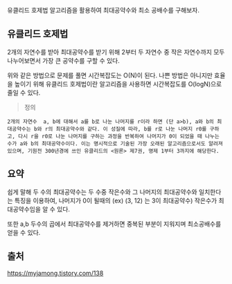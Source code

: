 유클리드 호제법 알고리즘을 활용하여 최대공약수와 최소 공배수를 구해보자.

## 유클리드 호제법

2개의 자연수를 받아 최대공약수를 받기 위해 2부터 두 자연수 중 작은 자연수까지 모두 나누어보면서 가장 큰 공약수를 구할 수 있다.

위와 같은 방법으로 문제를 풀면 시간복잡도는 O(N)이 된다. 나쁜 방법은 아니지만 효율을 높이기 위해 유클리드 호제법이란 알고리즘을 사용하면 시간복잡도를 O(logN)으로 줄일 수 있다.

> 정의

```
2개의 자연수  a, b에 대해서 a를 b로 나눈 나머지를 r이라 하면 (단 a>b), a와 b의 최대공약수는 b와 r의 최대공약수와 같다. 이 성질에 따라, b를 r로 나눈 나머지 r0를 구하고, 다시 r을 r0로 나눈 나머지를 구하는 과정을 반복하여 나머지가 0이 되었을 때 나누는 수가 a와 b의 최대공약수이다. 이는 명시적으로 기술된 가장 오래된 알고리즘으로서도 알려져 있으며, 기원전 300년경에 쓰인 유클리드의 <원론> 제7권, 명제 1부터 3까지에 해당한다.
```

## 요약

쉽게 말해 두 수의 최대공약수는 두 수중 작은수와 그 나머지의 최대공약수와 일치한다는 특징을 이용하여, 나머지가 0이 될때의 (ex) (3, 12) 는 3이 최대공약수) 작은수가 최대공약수임을 알 수 있다.

또한 a,b 두수의 곱에서 최대공약수를 제거하면 중복된 부분이 지워지며 최소공배수를 얻을 수 있다.

## 출처

https://myjamong.tistory.com/138
